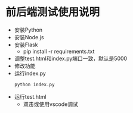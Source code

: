 # 前后端测试使用说明
- 安装Python
- 安装Node.js
- 安装Flask 
  -  pip install -r requirements.txt
- 调整test.html和index.py端口一致，默认是5000
- 修改功能
- 运行index.py
    ```bash
    python index.py
    ```
- 运行test.html
  - 双击或使用vscode调试
